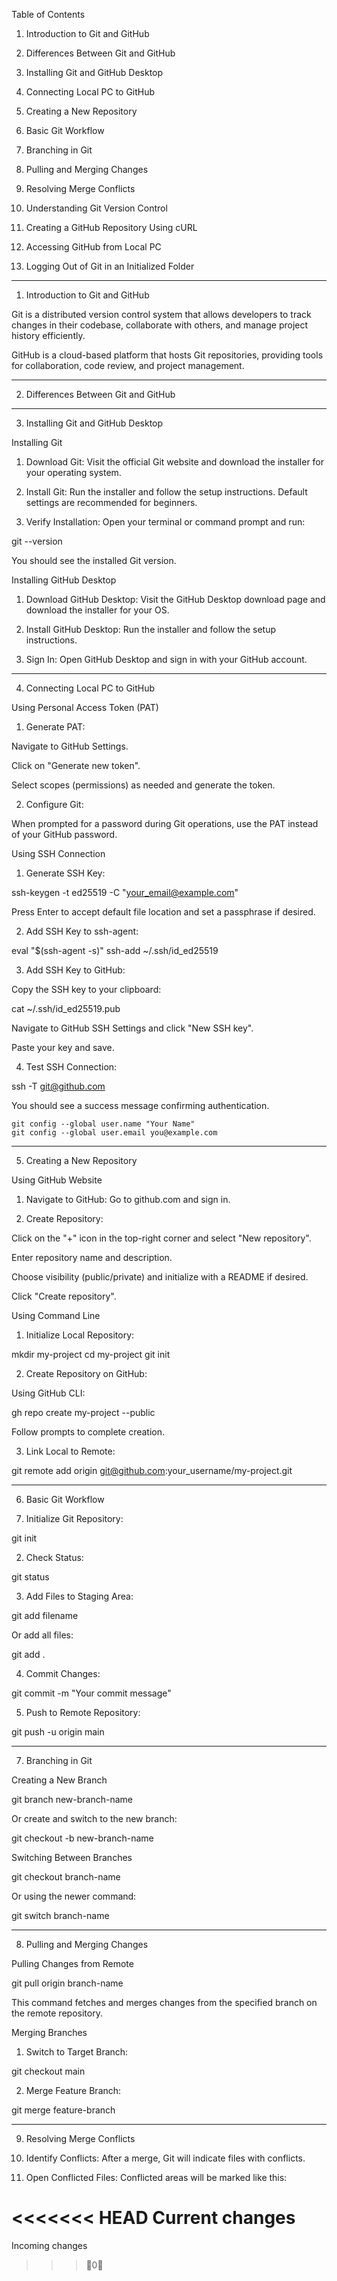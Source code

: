 

Table of Contents

1. Introduction to Git and GitHub


2. Differences Between Git and GitHub


3. Installing Git and GitHub Desktop


4. Connecting Local PC to GitHub


5. Creating a New Repository


6. Basic Git Workflow


7. Branching in Git


8. Pulling and Merging Changes


9. Resolving Merge Conflicts


10. Understanding Git Version Control


11. Creating a GitHub Repository Using cURL


12. Accessing GitHub from Local PC


13. Logging Out of Git in an Initialized Folder




---

1. Introduction to Git and GitHub

Git is a distributed version control system that allows developers to track changes in their codebase, collaborate with others, and manage project history efficiently.

GitHub is a cloud-based platform that hosts Git repositories, providing tools for collaboration, code review, and project management.


---

2. Differences Between Git and GitHub


---

3. Installing Git and GitHub Desktop

Installing Git

1. Download Git: Visit the official Git website and download the installer for your operating system.


2. Install Git: Run the installer and follow the setup instructions. Default settings are recommended for beginners.


3. Verify Installation: Open your terminal or command prompt and run:

git --version

You should see the installed Git version.



Installing GitHub Desktop

1. Download GitHub Desktop: Visit the GitHub Desktop download page and download the installer for your OS.


2. Install GitHub Desktop: Run the installer and follow the setup instructions.


3. Sign In: Open GitHub Desktop and sign in with your GitHub account.




---

4. Connecting Local PC to GitHub

Using Personal Access Token (PAT)

1. Generate PAT:

Navigate to GitHub Settings.

Click on "Generate new token".

Select scopes (permissions) as needed and generate the token.



2. Configure Git:

When prompted for a password during Git operations, use the PAT instead of your GitHub password.




Using SSH Connection

1. Generate SSH Key:

ssh-keygen -t ed25519 -C "your_email@example.com"

Press Enter to accept default file location and set a passphrase if desired.


2. Add SSH Key to ssh-agent:

eval "$(ssh-agent -s)"
ssh-add ~/.ssh/id_ed25519


3. Add SSH Key to GitHub:

Copy the SSH key to your clipboard:

cat ~/.ssh/id_ed25519.pub

Navigate to GitHub SSH Settings and click "New SSH key".

Paste your key and save.



4. Test SSH Connection:

ssh -T git@github.com

You should see a success message confirming authentication.


    git config --global user.name "Your Name"
    git config --global user.email you@example.com


---

5. Creating a New Repository

Using GitHub Website

1. Navigate to GitHub: Go to github.com and sign in.


2. Create Repository:

Click on the "+" icon in the top-right corner and select "New repository".

Enter repository name and description.

Choose visibility (public/private) and initialize with a README if desired.

Click "Create repository".




Using Command Line

1. Initialize Local Repository:

mkdir my-project
cd my-project
git init


2. Create Repository on GitHub:

Using GitHub CLI:

gh repo create my-project --public

Follow prompts to complete creation.



3. Link Local to Remote:

git remote add origin git@github.com:your_username/my-project.git




---

6. Basic Git Workflow

7. Initialize Git Repository:

git init


2. Check Status:

git status


3. Add Files to Staging Area:

git add filename

Or add all files:

git add .


4. Commit Changes:

git commit -m "Your commit message"


5. Push to Remote Repository:

git push -u origin main




---

7. Branching in Git

Creating a New Branch

git branch new-branch-name

Or create and switch to the new branch:

git checkout -b new-branch-name

Switching Between Branches

git checkout branch-name

Or using the newer command:

git switch branch-name


---

8. Pulling and Merging Changes

Pulling Changes from Remote

git pull origin branch-name

This command fetches and merges changes from the specified branch on the remote repository.

Merging Branches

1. Switch to Target Branch:

git checkout main


2. Merge Feature Branch:

git merge feature-branch




---

9. Resolving Merge Conflicts

10. Identify Conflicts: After a merge, Git will indicate files with conflicts.


11. Open Conflicted Files: Conflicted areas will be marked like this:

<<<<<<< HEAD
Current changes
=======
Incoming changes
>>>0



